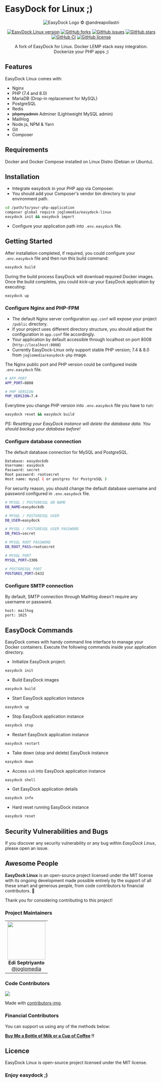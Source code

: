 # EasyDock for Linux ;)

<p align="center">
    <img src="/.github/assets/ed_275px.png?raw=true" alt="EasyDock Logo © @andreapollastri"/>
</p>

<p align="center">
<a href="https://github.com/joglomedia/easydock-linux/releases"><img src="https://img.shields.io/github/v/tag/joglomedia/easydock-linux?label=version" alt="EasyDock Linux version"></a>
<a href="https://github.com/joglomedia/easydock-linux/network"><img src="https://img.shields.io/github/forks/joglomedia/easydock-linux.svg" alt="GitHub forks"></a>
<a href="https://github.com/joglomedia/easydock-linux/issues"><img src="https://img.shields.io/github/issues/joglomedia/easydock-linux.svg" alt="GitHub issues"></a>
<a href="https://github.com/joglomedia/easydock-linux/stargazers"><img src="https://img.shields.io/github/stars/joglomedia/easydock-linux.svg" alt="GitHub stars"></a>
<a href="https://github.com/joglomedia/easydock-linux/actions/workflows/main.yml"><img src="https://github.com/joglomedia/easydock-linux/actions/workflows/main.yml/badge.svg" alt="GitHub CI"></a>
<a href="https://raw.githubusercontent.com/joglomedia/easydock-linux/master/LICENSE.md"><img src="https://img.shields.io/badge/license-MIT-blue.svg" alt="GitHub license"></a>
</p>

<p align="center">
A fork of EasyDock for Linux. Docker LEMP stack easy integration.
Dockerize your PHP apps ;)
</p>

## Features

EasyDock Linux comes with:

- Nginx
- PHP (7.4 and 8.0)
- MariaDB (Drop-in replacement for MySQL)
- PostgreSQL
- Redis
- ~~phpmyadmin~~ Adminer (Lightweight MySQL admin)
- MailHog
- Node.js, NPM & Yarn
- Git
- Composer

## Requirements

Docker and Docker Compose installed on Linux Distro (Debian or Ubuntu).

## Installation

- Integrate easydock in your PHP app via Composer.
- You should add your Composer's vendor bin directory to your environment path.

```bash
cd /path/to/your-php-application
composer global require joglomedia/easydock-linux
easydock init && easydock import
```

- Configure your application path into `.env.easydock` file.

## Getting Started

After installation completed, if required, you could configure your `.env.easydock` file and then run this build command:

```bash
easydock build
```

During the build process EasyDock will download required Docker images. Once the build completes, you could _kick-up_ your EasyDock application by executing:

```bash
easydock up
```

### Configure Nginx and PHP-FPM

- The default Nginx server configuration `app.conf` will expose your project `/public` directory.
- If your project uses different directory structure, you should adjust the configuration in `app.conf` file accordingly.
- Your application by default accessible through localhost on port 8008 (`http://localhost:8008`)
- Currently EasyDock-Linux only support stable PHP version; 7.4 & 8.0 from `joglomedia/easydock-php` image.

The Nginx public port and PHP version could be configured inside `.env.easydock` file.

```bash
# APP PORT
APP_PORT=8008

# PHP VERSION 
PHP_VERSION=7.4
```

Everytime you change PHP version into `.env.easydock` file you have to run:

```bash
easydock reset && easydock build
```

_*PS: Resetting your EasyDock instance will delete the database data. You should backup your database before!*_

### Configure database connection

The default database connection for MySQL and PostgreSQL.

```bash
Database: easydockdb
Username: easydock
Password: secret
Root password: rootsecret
Host name: mysql ( or postgres for PostgreSQL )
```

For security reason, you should change the default database username and password configured in `.env.easydock` file.

```bash
# MYSQL / POSTGRESQL DB NAME
DB_NAME=easydockdb

# MYSQL / POSTGRESQL USER
DB_USER=easydock

# MYSQL / POSTGRESQL USER PASSWORD
DB_PASS=secret

# MYSQL ROOT PASSWORD
DB_ROOT_PASS=rootsecret

# MYSQL PORT
MYSQL_PORT=3306

# POSTGRESQL PORT
POSTGRES_PORT=5432
```

### Configure SMTP connection

By default, SMTP connection through MailHog doesn't require any username or password.

```bash
host: mailhog
port: 1025
```

## EasyDock Commands

EasyDock comes with handy command line interface to manage your Docker containers. Execute the following commands inside your application directory.

- Initialize EasyDock project.

```bash
easydock init
```

- Build EasyDock images

```bash
easydock build
```

- Start EasyDock application instance

```bash
easydock up
```

- Stop EasyDock application instance

```bash
easydock stop
```

- Restart EasyDock application instance

```bash
easydock restart
```

- Take down (stop and delete) EasyDock instance

```bash
easydock down
```

- Access `ssh` into EasyDock application instance

```bash
easydock shell
```

- Get EasyDock application details

```bash
easydock info
```

- Hard reset running EasyDock instance

```bash
easydock reset
```

## Security Vulnerabilities and Bugs

If you discover any security vulnerability or any bug within _EasyDock Linux_, please open an issue.

## Awesome People

**EasyDock Linux** is an open-source project licensed under the MIT license with its ongoing development made possible entirely by the support of all these smart and generous people, from code contributors to financial contributors. :purple_heart:

Thank you for considering contributing to this project!

### Project Maintainers

<table>
  <tbody>
    <tr>
        <td align="center" valign="top">
            <img width="125" height="125" src="https://github.com/joglomedia.png?s=150">
            <br>
            <strong>Edi Septriyanto</strong>
            <br>
            <a href="https://github.com/joglomedia">@joglomedia</a>
        </td>
     </tr>
  </tbody>
</table>

### Code Contributors

<a href="https://github.com/joglomedia/easydock-linux/graphs/contributors">
  <img src="https://contrib.rocks/image?repo=joglomedia/easydock-linux" />
</a>

Made with [contributors-img](https://contrib.rocks).

### Financial Contributors

You can support us using any of the methods below:

**[Buy Me a Bottle of Milk or a Cup of Coffee](https://paypal.me/masedi) !!**

## Licence

EasyDock Linux is open-source project licensed under the MIT license.

### Enjoy easydock ;)
